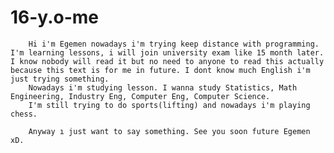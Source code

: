 # 16-y.o-me

        Hi i'm Egemen nowadays i'm trying keep distance with programming. I'm learning lessons, i will join university exam like 15 month later. I know nobody will read it but no need to anyone to read this actually because this text is for me in future. I dont know much English i'm just trying something.
        Nowadays i'm studying lesson. I wanna study Statistics, Math Engineering, Industry Eng, Computer Eng, Computer Science. 
        I'm still trying to do sports(lifting) and nowadays i'm playing chess.

        Anyway ı just want to say something. See you soon future Egemen xD.
